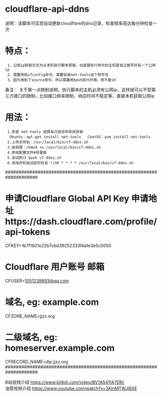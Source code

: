 # cloudflare-api-ddns 
  
说明：该脚本可实现自动更新cloudflare的dns记录，检查频率高达每分钟检查一次 
# 特点： 
     1、公网ip获取方式为从本机执行脚本获取，也就是执行命令的主机是自己拨号并有一个公网ip 
     2、需要用到ifconfig命令，需要安装net-tools这个软件包  
     3、因为用到了source命令，所以需要用bash执行环境，而不是sh  
     
备注： 关于第一点限制说明，执行脚本的主机必须有公网ip，这样就可以不受第三方接口的限制，比如接口频率限制，响应时间不稳定等，直接本机获取公网ip  

# 用法：
     1.安装 net-tools 选择自己适合的系统安装
      Ubuntu：apt-get install net-tools   CentOS：yum install net-tools
     2.上传文件到：/usr/local/bin/cf-ddns.sh  
     3.给权限：chmod +x /usr/local/bin/cf-ddns.sh  
     4.修改配置文件#号里面
     5.测试执行 bash cf-ddns.sh
     6.添加开机自动定时任务 */30 * * * * /usr/local/bin/cf-ddns.sh

####################################################################
# 申请Cloudflare Global API Key  申请地址https://dash.cloudflare.com/profile/api-tokens
CFKEY=1b7f1601e22b7cbd39252333f4afe3e5c0050

# Cloudflare 用户账号 邮箱		  											
CFUSER=1051239893@qq.com		   												

# 域名, eg: example.com	
CFZONE_NAME=jjzz.org

# 二级域名, eg: homeserver.example.com
CFRECORD_NAME=dip.jjzz.org
####################################################################
 
B站视频介绍 https://www.bilibili.com/video/BV1A5411A7DR/  
油管视频介绍 https://www.youtube.com/watch?v=3XmMTWJI8XE   

